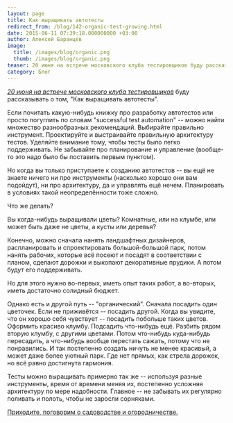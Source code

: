 ```yaml
---
layout: page
title: Как выращивать автотесты
redirect_from: /blog/142-organic-test-growing.html
date: 2015-06-11 07:39:18.000000000 +03:00
author: Алексей Баранцев
image:
  title: /images/blog/organic.png
  thumb: /images/blog/organic.png
teaser: 20 июня на встрече московского клуба тестировщиков буду рассказывать о том, "Как выращивать автотесты". Приходите, поговорим о садоводстве и огородничестве
category: Блог
---
```

*[20 июня на встрече московского клуба тестировщиков](http://testing-club.ru/?p=380)* буду рассказывать о том, "Как выращивать автотесты".

Если почитать какую-нибудь книжку про разработку автотестов или просто погуглить по словам "successful test automation" -- можно найти множество разнообразных рекомендаций. Выбирайте правильно инструмент. Проектируйте и выстраивайте правильную архитектуру тестов. Уделяйте внимание тому, чтобы тесты было легко поддерживать. Не забывайте про планирование и управление (вообще-то это надо было бы поставить первым пунктом).

Но когда вы только приступаете к созданию автотестов -- вы ещё не знаете ничего ни про инструменты (насколько хорошо они вам подойдут), ни про архитектуру, да и управлять ещё нечем. Планировать в условиях такой неопределённости тоже сложно.

Что же делать?

Вы когда-нибудь выращивали цветы? Комнатные, или на клумбе, или может быть даже не цветы, а кусты или деревья?

Конечно, можно сначала нанять ландшафтных дизайнеров, распланировать и спроектировать большой-большой парк, потом нанять рабочих, которые всё посеют и посадят в соответствии с планом, сделают дорожки и выкопают декоративные прудики. А потом будут его поддерживать.

Но для этого нужно во-первых, иметь опыт таких работ, а во-вторых, иметь достаточно солидный бюджет.

Однако есть и другой путь -- "органический". Сначала посадить один цветочек. Если не приживётся -- посадить другой. Когда вы увидите, что он хорошо себя чувствует -- посадить побольше таких цветов. Оформить красиво клумбу. Подсадить что-нибудь ещё. Разбить рядом вторую клумбу, с другими цветами. Потом что-нибудь куда-нибудь пересадить, а что-нибудь вообще перестать сажать, потому что не понравились. И так постепенно создать ничуть не менее красивый, а может даже более уютный парк. Где нет прямых, как стрела дорожек, но всё равно достигнута гармония.

Тесты можно выращивать примерно так же -- используя разные инструменты, время от времени меняя их, постепенно усложняя архитектуру по мере надобности. Главное -- не забывать их регулярно поливать и полоть, чтобы не заросли сорняками.

[Приходите, поговорим о садоводстве и огородничестве.](http://testing-club.ru/?p=380)

